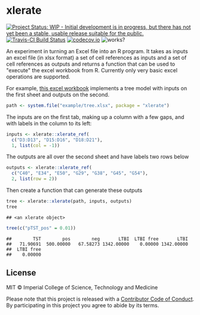 # xlerate

[![Project Status: WIP - Initial development is in progress, but there has not yet been a stable, usable release suitable for the public.](http://www.repostatus.org/badges/latest/wip.svg)](http://www.repostatus.org/#wip)
[![Travis-CI Build Status](https://travis-ci.org/HealthEconomicsHackathon/xlerate.svg?branch=master)](https://travis-ci.org/HealthEconomicsHackathon/xlerate)
[![codecov.io](https://codecov.io/github/HealthEconomicsHackathon/xlerate/coverage.svg?branch=master)](https://codecov.io/github/HealthEconomicsHackathon/xlerate?branch=master)
![works?](https://img.shields.io/badge/works-on%20my%20machine-pink)

An experiment in turning an Excel file into an R program.  It takes as inputs an excel file (in xlsx format) a set of cell references as inputs and a set of cell references as outputs and returns a function that can be used to "execute" the excel workbook from R.  Currently only very basic excel operations are supported.



For example, [this excel workbook](inst/example/tree.xlsx) implements a tree model with inputs on the first sheet and outputs on the second.


```r
path <- system.file("example/tree.xlsx", package = "xlerate")
```

The inputs are on the first tab, making up a column with a few gaps, and with labels in the column to its left:

```r
inputs <- xlerate::xlerate_ref(
  c("D3:D13", "D15:D16", "D18:D21"),
  1, list(col = -1))
```

The outputs are all over the second sheet and have labels two rows below


```r
outputs <- xlerate::xlerate_ref(
  c("C40", "E34", "E50", "G29", "G38", "G45", "G54"),
  2, list(row = 2))
```

Then create a function that can generate these outputs


```r
tree <- xlerate::xlerate(path, inputs, outputs)
tree
```

```
## <an xlerate object>
```


```r
tree(c("pTST_pos" = 0.01))
```

```
##        TST        pos        neg       LTBI  LTBI free       LTBI
##   71.90691  500.00000   67.58273 1342.00000    0.00000 1342.00000
##  LTBI free
##    0.00000
```

## License

MIT © Imperial College of Science, Technology and Medicine

Please note that this project is released with a [Contributor Code of Conduct](CONDUCT.md). By participating in this project you agree to abide by its terms.
